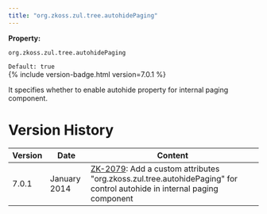 ```yaml
---
title: "org.zkoss.zul.tree.autohidePaging"
---
```


**Property:**

`org.zkoss.zul.tree.autohidePaging`

`Default: true`  
{% include version-badge.html version=7.0.1 %}

It specifies whether to enable autohide property for internal paging
component.

# Version History

| Version | Date         | Content                                                                                                                                                           |
|---------|--------------|-------------------------------------------------------------------------------------------------------------------------------------------------------------------|
| 7.0.1   | January 2014 | [ZK-2079](http://tracker.zkoss.org/browse/ZK-2079): Add a custom attributes "org.zkoss.zul.tree.autohidePaging" for control autohide in internal paging component |
